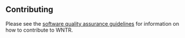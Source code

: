 Contributing
-------------
Please see the [software quality assurance guidelines](https://usepa.github.io/WNTR/developers.html) for information on how to contribute to WNTR.

